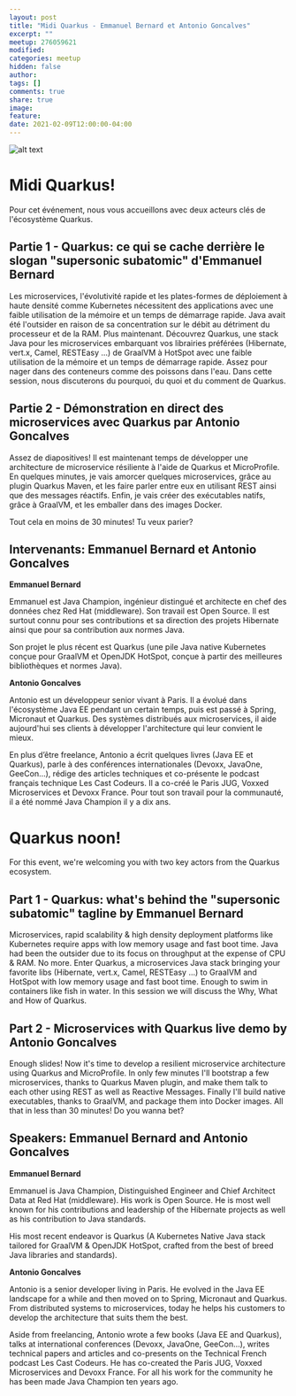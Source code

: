 ```yaml
---
layout: post
title: "Midi Quarkus - Emmanuel Bernard et Antonio Goncalves"
excerpt: ""
meetup: 276059621
modified:
categories: meetup
hidden: false
author: 
tags: []
comments: true
share: true
image:
feature:
date: 2021-02-09T12:00:00-04:00
---
```

![alt text][logo]

[logo]: http://127.0.0.1:4000/images/meetup/2021-02-09-quarkus.png "Midi Quarkus!"

# Midi Quarkus!

Pour cet événement, nous vous accueillons avec deux acteurs clés de l'écosystème Quarkus.

## Partie 1 - Quarkus: ce qui se cache derrière le slogan "supersonic subatomic" d'Emmanuel Bernard

Les microservices, l'évolutivité rapide et les plates-formes de déploiement à haute densité comme Kubernetes nécessitent des applications avec une faible utilisation de la mémoire et un temps de démarrage rapide. 
Java avait été l'outsider en raison de sa concentration sur le débit au détriment du processeur et de la RAM. 
Plus maintenant. 
Découvrez Quarkus, une stack Java pour les microservices embarquant vos librairies préférées (Hibernate, vert.x, Camel, RESTEasy ...) de GraalVM à HotSpot avec une faible utilisation de la mémoire et un temps de démarrage rapide. 
Assez pour nager dans des conteneurs comme des poissons dans l'eau.
Dans cette session, nous discuterons du pourquoi, du quoi et du comment de Quarkus.

## Partie 2 - Démonstration en direct des microservices avec Quarkus par Antonio Goncalves

Assez de diapositives! Il est maintenant temps de développer une architecture de microservice résiliente à l'aide de Quarkus et MicroProfile. 
En quelques minutes, je vais amorcer quelques microservices, grâce au plugin Quarkus Maven, et les faire parler entre eux en utilisant REST ainsi que des messages réactifs.
Enfin, je vais créer des exécutables natifs, grâce à GraalVM, et les emballer dans des images Docker. 

Tout cela en moins de 30 minutes! Tu veux parier?

## Intervenants: Emmanuel Bernard et Antonio Goncalves

__Emmanuel Bernard__

Emmanuel est Java Champion, ingénieur distingué et architecte en chef des données chez Red Hat (middleware). 
Son travail est Open Source. Il est surtout connu pour ses contributions et sa direction des projets Hibernate ainsi que pour sa contribution aux normes Java.

Son projet le plus récent est Quarkus (une pile Java native Kubernetes conçue pour GraalVM et OpenJDK HotSpot, conçue à partir des meilleures bibliothèques et normes Java).

__Antonio Goncalves__

Antonio est un développeur senior vivant à Paris. 
Il a évolué dans l'écosystème Java EE pendant un certain temps, puis est passé à Spring, Micronaut et Quarkus. 
Des systèmes distribués aux microservices, il aide aujourd'hui ses clients à développer l'architecture qui leur convient le mieux.

En plus d’être freelance, Antonio a écrit quelques livres (Java EE et Quarkus), parle à des conférences internationales (Devoxx, JavaOne, GeeCon…), rédige des articles techniques et co-présente le podcast français technique Les Cast Codeurs. 
Il a co-créé le Paris JUG, Voxxed Microservices et Devoxx France. 
Pour tout son travail pour la communauté, il a été nommé Java Champion il y a dix ans.


# Quarkus noon!

For this event, we're welcoming you with two key actors from the Quarkus ecosystem.

## Part 1 - Quarkus: what's behind the "supersonic subatomic" tagline by Emmanuel Bernard

Microservices, rapid scalability & high density deployment platforms like Kubernetes require apps with low memory usage and fast boot time. 
Java had been the outsider due to its focus on throughput at the expense of CPU & RAM. No more. 
Enter Quarkus, a microservices Java stack bringing your favorite libs (Hibernate, vert.x, Camel, RESTEasy ...) to GraalVM and HotSpot with low memory usage and fast boot time.
Enough to swim in containers like fish in water.
In this session we will discuss the Why, What and How of Quarkus.

## Part 2 - Microservices with Quarkus live demo by Antonio Goncalves

Enough slides! Now it's time to develop a resilient microservice architecture using Quarkus and MicroProfile. In only few minutes I'll bootstrap a few microservices, thanks to Quarkus Maven plugin, and make them talk to each other using REST as well as Reactive Messages. Finally I'll build native executables, thanks to GraalVM, and package them into Docker images. All that in less than 30 minutes! Do you wanna bet?

## Speakers: Emmanuel Bernard and Antonio Goncalves

__Emmanuel Bernard__

Emmanuel is Java Champion, Distinguished Engineer and Chief Architect Data at Red Hat (middleware). His work is Open Source. He is most well known for his contributions and leadership of the Hibernate projects as well as his contribution to Java standards.

His most recent endeavor is Quarkus (A Kubernetes Native Java stack tailored for GraalVM & OpenJDK HotSpot, crafted from the best of breed Java libraries and standards).

__Antonio Goncalves__

Antonio is a senior developer living in Paris. He evolved in the Java EE landscape for a while and then moved on to Spring, Micronaut and Quarkus. From distributed systems to microservices, today he helps his customers to develop the architecture that suits them the best.

Aside from freelancing, Antonio wrote a few books (Java EE and Quarkus), talks at international conferences (Devoxx, JavaOne, GeeCon…), writes technical papers and articles and co-presents on the Technical French podcast Les Cast Codeurs. He has co-created the Paris JUG, Voxxed Microservices and Devoxx France. For all his work for the community he has been made Java Champion ten years ago.
